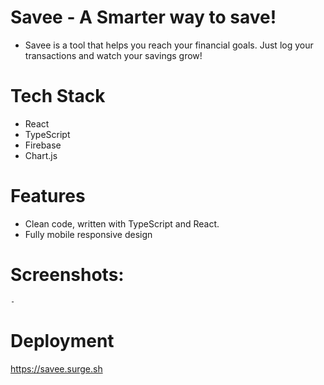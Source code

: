 # Savee - A Smarter way to save!

-   Savee is a tool that helps you reach your financial goals. Just log your transactions and watch your savings grow!

# Tech Stack
*   React
*   TypeScript
*   Firebase
*   Chart.js

# Features
- Clean code, written with TypeScript and React.
- Fully mobile responsive design

# Screenshots:
    -   
# Deployment
https://savee.surge.sh
